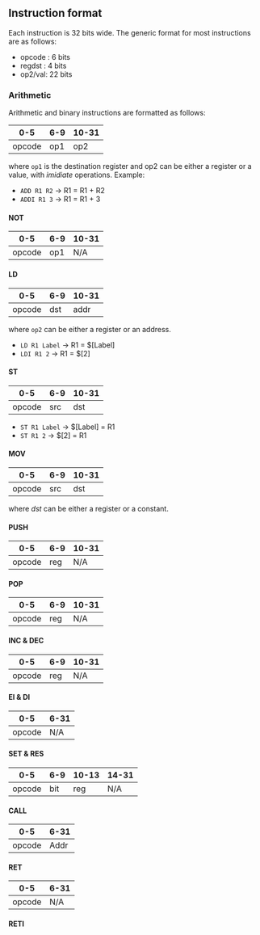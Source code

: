 ## Instruction format

Each instruction is 32 bits wide.
The generic format for most instructions are as follows:

- opcode : 6 bits
- regdst : 4 bits
- op2/val: 22 bits

### Arithmetic

Arithmetic and binary instructions are formatted as follows:

|   0-5   | 6-9  | 10-31 |
|---------|------|-------|
|  opcode | op1  |  op2  |

where `op1` is the destination register and op2 can be either a register
or a value, with *imidiate* operations.
Example:

- `ADD R1 R2` -> R1 = R1 + R2
- `ADDI R1 3` -> R1 = R1 + 3

#### NOT
|   0-5   | 6-9  | 10-31 |
|---------|------|-------|
|  opcode | op1  |  N/A  |

#### LD
|   0-5   | 6-9  | 10-31  |
|---------|------|--------|
|  opcode | dst  |  addr  |

where `op2` can be either a register or an address.
- `LD R1 Label` -> R1 = $[Label]
- `LDI R1 2` -> R1 = $[2]

#### ST
|   0-5   | 6-9  | 10-31 |
|---------|------|-------|
|  opcode | src  |  dst  |

- `ST R1 Label` -> $[Label] = R1
- `ST R1 2` -> $[2] = R1


#### MOV
|   0-5   | 6-9  |  10-31  |
|---------|------|---------|
|  opcode | src  |   dst   |

where *dst* can be either a register or a constant.

#### PUSH
|   0-5   | 6-9  | 10-31 |
|---------|------|-------|
|  opcode | reg  |  N/A  |

#### POP
|   0-5   | 6-9  | 10-31 |
|---------|------|-------|
|  opcode | reg  |  N/A  |

#### INC & DEC
|   0-5   | 6-9  | 10-31 |
|---------|------|-------|
|  opcode | reg  |  N/A  |

#### EI & DI
|   0-5   | 6-31  |
|---------|-------|
|  opcode |  N/A  |

#### SET & RES
|   0-5   | 6-9  | 10-13 |  14-31 |
|---------|------|-------|--------|
|  opcode | bit  |  reg  |   N/A  |

#### CALL
|   0-5   | 6-31   |
|---------|--------|
|  opcode |  Addr  |

#### RET
|   0-5   | 6-31  |
|---------|-------|
|  opcode |  N/A  |

#### RETI
